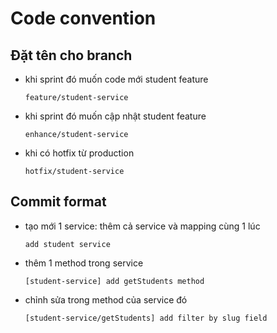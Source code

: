# Code convention

## Đặt tên cho branch

- khi sprint đó muốn code mới student feature
  ```
  feature/student-service
  ```

- khi sprint đó muốn cập nhật student feature
  ```
  enhance/student-service
  ```

- khi có hotfix từ production
  ```
  hotfix/student-service
  ```

## Commit format

- tạo mới 1 service: thêm cả service và mapping cùng 1 lúc
  ```
  add student service
  ```

- thêm 1 method trong service
  ```
  [student-service] add getStudents method
  ```

- chỉnh sửa trong method của service đó
  ```
  [student-service/getStudents] add filter by slug field
  ```
